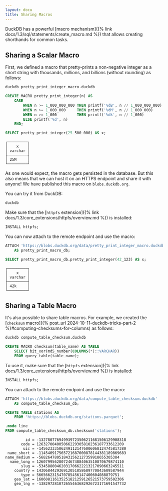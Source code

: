```yaml
---
layout: docu
title: Sharing Macros
---
```


DuckDB has a powerful [macro mechanism]({% link docs/1.3/sql/statements/create_macro.md %}) that allows creating shorthands for common tasks.

## Sharing a Scalar Macro

First, we defined a macro that pretty-prints a non-negative integer as a short string with thousands, millions, and billions (without rounding) as follows:

```bash
duckdb pretty_print_integer_macro.duckdb
```

```sql
CREATE MACRO pretty_print_integer(n) AS
    CASE
        WHEN n >= 1_000_000_000 THEN printf('%dB', n // 1_000_000_000)
        WHEN n >= 1_000_000     THEN printf('%dM', n // 1_000_000)
        WHEN n >= 1_000         THEN printf('%dk', n // 1_000)
        ELSE printf('%d', n)
    END;

SELECT pretty_print_integer(25_500_000) AS x;
```

```text
┌─────────┐
│    x    │
│ varchar │
├─────────┤
│ 25M     │
└─────────┘
```

As one would expect, the macro gets persisted in the database.
But this also means that we can host it on an HTTPS endpoint and share it with anyone!
We have published this macro on `blobs.duckdb.org`.

You can try it from DuckDB:

```bash
duckdb
```

Make sure that the [`httpfs` extension]({% link docs/1.3/core_extensions/httpfs/overview.md %}) is installed:

```sql
INSTALL httpfs;
```

You can now attach to the remote endpoint and use the macro:

```sql
ATTACH 'https://blobs.duckdb.org/data/pretty_print_integer_macro.duckdb'
    AS pretty_print_macro_db;

SELECT pretty_print_macro_db.pretty_print_integer(42_123) AS x;
```

```text
┌─────────┐
│    x    │
│ varchar │
├─────────┤
│ 42k     │
└─────────┘
```

## Sharing a Table Macro

It's also possible to share table macros. For example, we created the [`checksum` macro]({% post_url 2024-10-11-duckdb-tricks-part-2 %}#computing-checksums-for-columns) as follows:

```bash
duckdb compute_table_checksum.duckdb
```

```sql
CREATE MACRO checksum(table_name) AS TABLE
    SELECT bit_xor(md5_number(COLUMNS(*)::VARCHAR))
    FROM query_table(table_name);
```

To use it, make sure that the [`httpfs` extension]({% link docs/1.3/core_extensions/httpfs/overview.md %}) is installed:

```sql
INSTALL httpfs;
```

You can attach to the remote endpoint and use the macro:

```sql
ATTACH 'https://blobs.duckdb.org/data/compute_table_checksum.duckdb'
    AS compute_table_checksum_db;

CREATE TABLE stations AS
    FROM 'https://blobs.duckdb.org/stations.parquet';

.mode line
FROM compute_table_checksum_db.checksum('stations');
```

```text
         id = -132780776949939723506211681506129908318
       code = 126327004005066229305810236187733612209
        uic = -145623335062491121476006068124745817380
 name_short = -114540917565721687000878144381189869683
name_medium = -568264780518431562127359918655305384
  name_long = 126079956280724674884063510870679874110
       slug = -53458800462031706622213217090663245511
    country = 143068442936912051858689770843609587944
       type = 5665662315470785456147400604088879751
    geo_lat = 160608116135251821259126521573759502306
    geo_lng = -138297281072655463682926723171691547732
```
